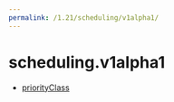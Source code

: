 ```yaml
---
permalink: /1.21/scheduling/v1alpha1/
---
```


# scheduling.v1alpha1



* [priorityClass](priorityClass.md)